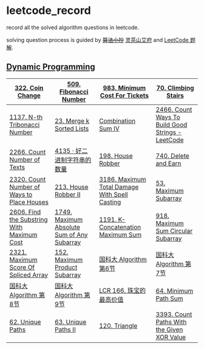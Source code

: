 # leetcode_record

record all the solved algorithm questions in leetcode.

solving question process is guided by ~~[算法小抄](https://labuladong.online/algo/home)~~ [灵茶山艾府](https://leetcode.cn/circle/discuss/RvFUtj/) and [LeetCode 题解](https://github.com/itcharge/LeetCode-Py/blob/main/Contents/00.Introduction/05.Categories-List.md).



## [Dynamic Programming](https://leetcode.cn/circle/discuss/tXLS3i/)

| [322. Coin Change](https://leetcode.com/problems/coin-change/) | [509. Fibonacci Number](https://leetcode.com/problems/fibonacci-number) | [983. Minimum Cost For Tickets](https://leetcode.com/problems/minimum-cost-for-tickets/) | [70. Climbing Stairs](https://leetcode.com/problems/climbing-stairs/) |
| ------------------------------------------------------------ | ------------------------------------------------------------ | ------------------------------------------------------------ | ------------------------------------------------------------ |
| [1137. N-th Tribonacci Number](https://leetcode.com/problems/n-th-tribonacci-number) | [23. Merge k Sorted Lists](https://leetcode.com/problems/merge-k-sorted-lists) | [Combination Sum IV](https://leetcode.com/problems/combination-sum-iv/) | [2466. Count Ways To Build Good Strings - LeetCode](https://leetcode.com/problems/count-ways-to-build-good-strings/description/) |
| [2266. Count Number of Texts](https://leetcode.com/problems/count-number-of-texts/description/) | [4135 · 好二进制字符串的数量](https://test-hz.lintcode.com/problem/4135/?showListFe=true&page=1&pageSize=50&problemTypeId=1) | [198. House Robber](https://leetcode.com/problems/house-robber/solutions/) | [740. Delete and Earn](https://leetcode.com/problems/delete-and-earn/submissions/1476623681/) |
| [2320. Count Number of Ways to Place Houses](https://leetcode.com/problems/count-number-of-ways-to-place-houses/) | [213. House Robber II](https://leetcode.com/problems/house-robber-ii/) | [3186. Maximum Total Damage With Spell Casting](https://leetcode.com/problems/maximum-total-damage-with-spell-casting/) | [53. Maximum Subarray](https://leetcode.com/problems/maximum-subarray/submissions/1485469885/) |
| [2606. Find the Substring With Maximum Cost](https://leetcode.com/problems/find-the-substring-with-maximum-cost/description/) | [1749. Maximum Absolute Sum of Any Subarray](https://leetcode.com/problems/maximum-absolute-sum-of-any-subarray/description/) | [1191. K-Concatenation Maximum Sum](https://leetcode.com/problems/k-concatenation-maximum-sum/description/) | [918. Maximum Sum Circular Subarray](https://leetcode.com/problems/maximum-sum-circular-subarray/description/) |
| [2321. Maximum Score Of Spliced Array](https://leetcode.com/problems/maximum-score-of-spliced-array/description/) | [152. Maximum Product Subarray](https://leetcode.com/problems/maximum-product-subarray/description/) | [国科大 Algorithm 第6节](https://www.bilibili.com/video/BV1ST4y1Y7sM/?p=10&share_source=copy_web&vd_source=ab7451f5b47a47ebe1d2419b7091329a) | [国科大 Algorithm 第7节](https://www.bilibili.com/video/BV1ST4y1Y7sM/?p=10&share_source=copy_web&vd_source=ab7451f5b47a47ebe1d2419b7091329a) |
| [国科大 Algorithm 第8节](https://www.bilibili.com/video/BV1ST4y1Y7sM/?p=10&share_source=copy_web&vd_source=ab7451f5b47a47ebe1d2419b7091329a) | [国科大 Algorithm 第9节](https://www.bilibili.com/video/BV1ST4y1Y7sM/?spm_id_from=333.788.videopod.episodes&vd_source=1640d54f20dc80494ff13d569646806a&p=13) | [LCR 166. 珠宝的最高价值](https://leetcode.cn/problems/li-wu-de-zui-da-jie-zhi-lcof/description/) | [64. Minimum Path Sum](https://leetcode.com/problems/minimum-path-sum/) |
| [62. Unique Paths](https://leetcode.com/problems/unique-paths/) | [63. Unique Paths II](https://leetcode.com/problems/unique-paths-ii/) | [120. Triangle](https://leetcode.com/problems/triangle/description/) | [3393. Count Paths With the Given XOR Value](https://leetcode.com/problems/count-paths-with-the-given-xor-value/description/) |

